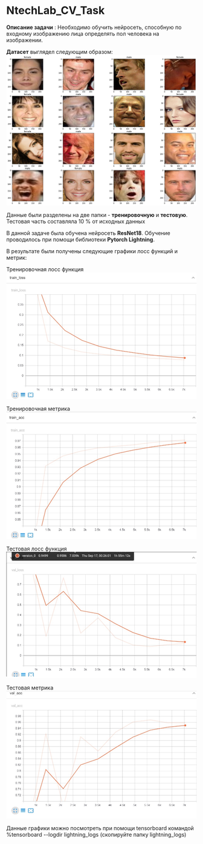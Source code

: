 # NtechLab_CV_Task

**Описание задачи** : Необходимо обучить нейросеть, способную по входному изображению лица определять пол человека на изображении.

**Датасет** выглядел следующим образом:
![data](Task2/imgs/look_at_batch.png)

Данные были разделены на две папки - **тренировочную** и **тестовую**. Тестовая часть составляла 10 % от исходных данных

В данной задаче была обучена нейросеть **ResNet18**. Обучение проводилось при помощи библиотеки **Pytorch Lightning**.

В результате были получены следующие графики лосс функций и метрик:

Тренировочная лосс функция
![train_loss_0](Task2/imgs/train_loss_0.jpg)

Тренировочная метрика
![train_acc_0](Task2/imgs/train_acc_0.jpg)

Тестовая лосс функция
![val_loss_0](Task2/imgs/val_loss_0.jpg)

Тестовая метрика
![val_acc_0](Task2/imgs/val_acc_0.jpg)

Данные графики можно посмотреть при помощи tensorboard командой %tensorboard --logdir lightning_logs (скопируйте папку lightning_logs)
